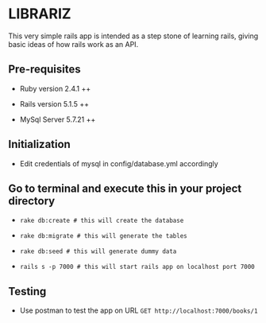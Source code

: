 # LIBRARIZ

This very simple rails app is intended as a step stone of learning rails, giving basic ideas of how rails work as an API.

## Pre-requisites

* Ruby version 2.4.1 ++

* Rails version 5.1.5 ++

* MySql Server 5.7.21 ++

## Initialization

* Edit credentials of mysql in config/database.yml accordingly

## Go to terminal and execute this in your project directory

* `rake db:create # this will create the database`

* `rake db:migrate # this will generate the tables`

* `rake db:seed # this will generate dummy data`

* `rails s -p 7000 # this will start rails app on localhost port 7000`

## Testing
* Use postman to test the app on URL `GET http://localhost:7000/books/1`
